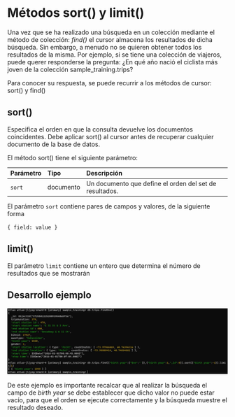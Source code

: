 # Métodos sort() y limit()

Una vez que se ha realizado una búsqueda en un colección mediante el método de colección: *find()* el cursor almacena los resultados de dicha búsqueda. Sin embargo, a menudo no se quieren obtener todos los resultados de la misma. Por ejemplo, si se tiene una colección de viajeros, puede querer responderse la pregunta: ¿En qué año nació el ciclista más joven de la colección sample_training.trips?

Para conocer su respuesta, se puede recurrir a los métodos de cursor: sort() y find()

## sort()

Especifica el orden en que la consulta devuelve los documentos coincidentes. Debe aplicar sort() al cursor antes de recuperar cualquier documento de la base de datos.

El método sort() tiene el siguiente parámetro:

| Parámetro | Tipo      | Descripción                                             |
| :-------- | :-------- | :------------------------------------------------------ |
| `sort`    | documento | Un documento que define el orden del set de resultados. |

El parámetro `sort` contiene pares de campos y valores, de la siguiente forma

```
{ field: value }
```

##  limit()

El parámetro `limit` contiene un entero que determina el número de resultados que se mostrarán

## Desarrollo ejemplo

![](.\2.1.jpg)

De este ejemplo es importante recalcar que al realizar la búsqueda el campo de *birth year* se debe establecer que dicho valor no puede estar vacío, para que el orden se ejecute correctamente y la búsqueda muestre el resultado deseado.